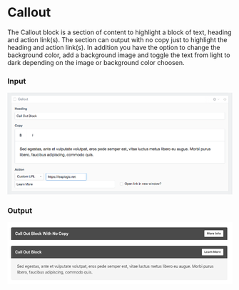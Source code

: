 # Callout
The Callout block is a section of content to highlight a block of text, heading and action link(s). The section can output with no copy just to highlight the heading and action link(s). In addition you have the option to change the background color, add a background image and toggle the text from light to dark depending on the image or background color choosen.

### Input
![callout](./screenshots/callout-block.png)

### Output
![callout Output](./screenshots/output-callout.png)